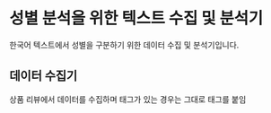 # 성별 분석을 위한 텍스트 수집 및 분석기
한국어 텍스트에서 성별을 구분하기 위한 데이터 수집 및 분석기입니다.

## 데이터 수집기
상품 리뷰에서 데이터를 수집하며 태그가 있는 경우는 그대로 태그를 붙임
